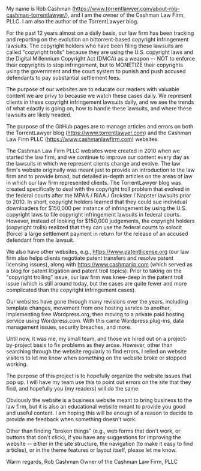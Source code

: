 My name is Rob Cashman (https://www.torrentlawyer.com/about-rob-cashman-torrentlawyer/), and I am the owner of the Cashman Law Firm, PLLC.  I am also the author of the TorrentLawyer blog.

For the past 12 years almost on a daily basis, our law firm has been tracking and reporting on the evolution on bittorrent-based copyright infringement lawsuits.  The copyright holders who have been filing these lawsuits are called "copyright trolls" because they are using the U.S. copyright laws and the Digital Millennium Copyright Act (DMCA) as a weapon -- NOT to enforce their copyrights to stop infringement, but to MONETIZE their copyrights using the government and the court system to punish and push accused defendants to pay substantial settlement fees.  

The purpose of our websites are to educate our readers with valuable content we are privy to because we watch these cases daily.  We represent clients in these copyright infringement lawsuits daily, and we see the trends of what exactly is going on, how to handle these lawsuits, and where these lawsuits are likely headed.

The purpose of the GitHub pages are to manage articles and errors on both the TorrentLawyer blog (https://www.torrentlawyer.com) and the Cashman Law Firm PLLC (https://www.cashmanlawfirm.com) websites.

The Cashman Law Firm PLLC websites were created in 2010 when we started the law firm, and we continue to improve our content every day as the lawsuits in which we represent clients change and evolve.  The law firm's website originally was meant just to provide an introduction to the law firm and to provide broad, but detailed in-depth articles on the areas of law in which our law firm represented clients.  The TorrentLawyer blog was created specifically to deal with the copyright troll problem that evolved in the federal courts after the MPAA / RIAA / Grokster / Napster lawsuits prior to 2010.  In short, copyright holders learned that they could sue individual downloaders for $150,000 per instance of infringement by using the U.S. copyright laws to file copyright infringement lawsuits in federal courts.  However, instead of looking for $150,000 judgements, the copyright holders (copyright trolls) realized that they can use the federal courts to solocit (force) a large settlement payment in return for the release of an accused defendant from the lawsuit.

We also have other websites, e.g., https://www.patentlicense.org (our law firm also helps clients negotiate patent transfers and resolve patent licensing issues), along with https://www.cashmanip.com (which served as a blog for patent litigation and patent troll topics).  Prior to taking on the "copyright trolling" issue, our law firm was knee-deep in the patent troll issue (which is still around today, but the cases are quite fewer and more complicated than the copyright infringement cases).

Our websites have gone through many revisions over the years, including template changes, movement from one hosting service to another, implementing free Wordpress.org, then moving to a private paid hosting service using Wordpress.com. With this came Wordpress plug-ins, data management issues, security breaches, and more.

Until now, it was me, my small team, and those we hired out on a project-by-project basis to fix problems as they arose. However, other than searching through the website regularly to find errors, I relied on website visitors to let me know when something on the website broke or stopped working.

The purpose of this project is to hopefully organize the website issues that pop up. I will have my team use this to point out errors on the site that they find, and hopefully you (my readers) will do the same.

Obviously the website is a business website meant to bring business to the law firm, but it is also an educational website meant to provide you good and useful content. I am hoping this will be enough of a reason to decide to provide me feedback when something doesn't work.

Other than finding "broken things" (e.g., web forms that don't work, or buttons that don't click), if you have any suggestions for improving the website -- either in the site structure, the navigation (to make it easy to find articles), or in the theme features or layout itself, please let me know.

Warm regards, Rob Cashman Owner of the Cashman Law Firm, PLLC
